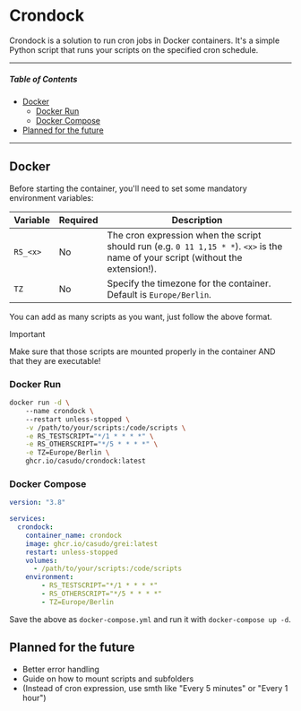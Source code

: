 # Crondock
Crondock is a solution to run cron jobs in Docker containers. It's a simple Python script that runs your scripts on the specified cron schedule.

---

##### Table of Contents
- [Docker](#docker)
  - [Docker Run](#docker-run)
  - [Docker Compose](#docker-compose)
- [Planned for the future](#planned-for-the-future)

--- 

## Docker
Before starting the container, you'll need to set some mandatory environment variables:  

| Variable | Required | Description |
| --- | --- | --- |
| `RS_<x>` | No | The cron expression when the script should run (e.g. `0 11 1,15 * *`). `<x>` is the name of your script (without the extension!). |
| `TZ` | No | Specify the timezone for the container. Default is `Europe/Berlin`. |

You can add as many scripts as you want, just follow the above format.

> [!IMPORTANT]
Make sure that those scripts are mounted properly in the container AND that they are executable!

### Docker Run
```bash
docker run -d \  
    --name crondock \ 
    --restart unless-stopped \
    -v /path/to/your/scripts:/code/scripts \
    -e RS_TESTSCRIPT="*/1 * * * *" \
    -e RS_OTHERSCRIPT="*/5 * * * *" \
    -e TZ=Europe/Berlin \
    ghcr.io/casudo/crondock:latest
```

### Docker Compose
```yml
version: "3.8"

services:
  crondock:
    container_name: crondock
    image: ghcr.io/casudo/grei:latest
    restart: unless-stopped
    volumes:
      - /path/to/your/scripts:/code/scripts
    environment:
        - RS_TESTSCRIPT="*/1 * * * *"
        - RS_OTHERSCRIPT="*/5 * * * *"
        - TZ=Europe/Berlin
```

Save the above as `docker-compose.yml` and run it with `docker-compose up -d`.  

## Planned for the future
- Better error handling
- Guide on how to mount scripts and subfolders
- (Instead of cron expression, use smth like "Every 5 minutes" or "Every 1 hour")